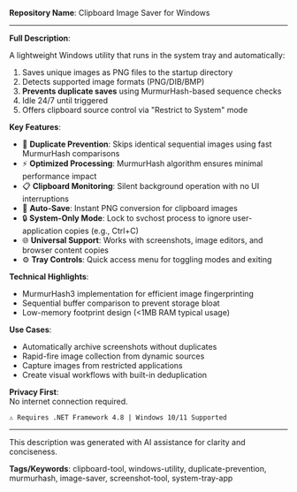 **Repository Name**: Clipboard Image Saver for Windows  

---

**Full Description**:

A lightweight Windows utility that runs in the system tray and automatically:
1. Saves unique images as PNG files to the startup directory
2. Detects supported image formats (PNG/DIB/BMP)
3. **Prevents duplicate saves** using MurmurHash-based sequence checks
4. Idle 24/7 until triggered
5. Offers clipboard source control via "Restrict to System" mode

**Key Features**:
- 🚫 **Duplicate Prevention**: Skips identical sequential images using fast MurmurHash comparisons
- ⚡ **Optimized Processing**: MurmurHash algorithm ensures minimal performance impact
- 📋 **Clipboard Monitoring**: Silent background operation with no UI interruptions
- 💾 **Auto-Save**: Instant PNG conversion for clipboard images
- 🔒 **System-Only Mode**: Lock to svchost process to ignore user-application copies (e.g., Ctrl+C)
- 🌐 **Universal Support**: Works with screenshots, image editors, and browser content copies
- ⚙️ **Tray Controls**: Quick access menu for toggling modes and exiting

**Technical Highlights**:
- MurmurHash3 implementation for efficient image fingerprinting
- Sequential buffer comparison to prevent storage bloat
- Low-memory footprint design (<1MB RAM typical usage)

**Use Cases**:
- Automatically archive screenshots without duplicates
- Rapid-fire image collection from dynamic sources
- Capture images from restricted applications
- Create visual workflows with built-in deduplication

**Privacy First**:  
No internet connection required.

`⚠️ Requires .NET Framework 4.8 | Windows 10/11 Supported`

---

This description was generated with AI assistance for clarity and conciseness.

**Tags/Keywords**: clipboard-tool, windows-utility, duplicate-prevention, murmurhash, image-saver, screenshot-tool, system-tray-app
